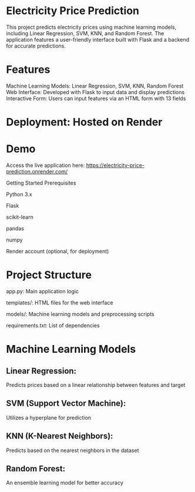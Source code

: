 # Electricity Price Prediction
This project predicts electricity prices using machine learning models, including Linear Regression, SVM, KNN, and Random Forest. The application features a user-friendly interface built with Flask and a backend for accurate predictions.

# Features
Machine Learning Models: Linear Regression, SVM, KNN, Random Forest
Web Interface: Developed with Flask to input data and display predictions
Interactive Form: Users can input features via an HTML form with 13 fields
# Deployment: Hosted on Render
# Demo
Access the live application here: https://electricity-price-prediction.onrender.com/

Getting Started
Prerequisites

Python 3.x

Flask

scikit-learn

pandas

numpy

Render account (optional, for deployment)

# Project Structure
app.py: Main application logic

templates/: HTML files for the web interface

models/: Machine learning models and preprocessing scripts

requirements.txt: List of dependencies

# Machine Learning Models
## Linear Regression: 
 Predicts prices based on a linear relationship between features and target

## SVM (Support Vector Machine): 
 Utilizes a hyperplane for prediction

## KNN (K-Nearest Neighbors): 
 Predicts based on the nearest neighbors in the dataset

## Random Forest: 
 An ensemble learning model for better accuracy
